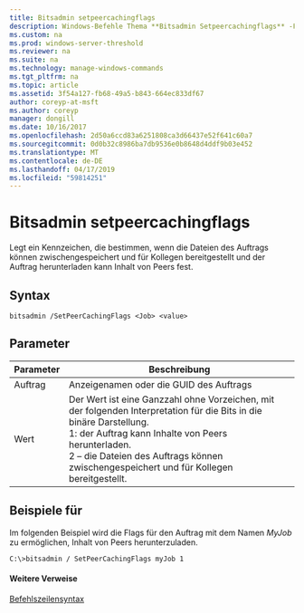 ```yaml
---
title: Bitsadmin setpeercachingflags
description: Windows-Befehle Thema **Bitsadmin Setpeercachingflags** -Flags, die bestimmen, wenn die Dateien des Auftrags können zwischengespeichert und für Kollegen bereitgestellt und der Auftrag von Peers herunterladen kann, legt sie fest.
ms.custom: na
ms.prod: windows-server-threshold
ms.reviewer: na
ms.suite: na
ms.technology: manage-windows-commands
ms.tgt_pltfrm: na
ms.topic: article
ms.assetid: 3f54a127-fb68-49a5-b843-664ec833df67
author: coreyp-at-msft
ms.author: coreyp
manager: dongill
ms.date: 10/16/2017
ms.openlocfilehash: 2d50a6ccd83a6251808ca3d66437e52f641c60a7
ms.sourcegitcommit: 0d0b32c8986ba7db9536e0b8648d4ddf9b03e452
ms.translationtype: MT
ms.contentlocale: de-DE
ms.lasthandoff: 04/17/2019
ms.locfileid: "59814251"
---
```

# <a name="bitsadmin-setpeercachingflags"></a>Bitsadmin setpeercachingflags



Legt ein Kennzeichen, die bestimmen, wenn die Dateien des Auftrags können zwischengespeichert und für Kollegen bereitgestellt und der Auftrag herunterladen kann Inhalt von Peers fest.

## <a name="syntax"></a>Syntax

```
bitsadmin /SetPeerCachingFlags <Job> <value> 
```

## <a name="parameters"></a>Parameter

|Parameter|Beschreibung|
|---------|-----------|
|Auftrag|Anzeigenamen oder die GUID des Auftrags|
|Wert|Der Wert ist eine Ganzzahl ohne Vorzeichen, mit der folgenden Interpretation für die Bits in die binäre Darstellung.</br>1: der Auftrag kann Inhalte von Peers herunterladen.</br>2 – die Dateien des Auftrags können zwischengespeichert und für Kollegen bereitgestellt.|

## <a name="BKMK_examples"></a>Beispiele für

Im folgenden Beispiel wird die Flags für den Auftrag mit dem Namen *MyJob* zu ermöglichen, Inhalt von Peers herunterzuladen.
```
C:\>bitsadmin / SetPeerCachingFlags myJob 1 
```

#### <a name="additional-references"></a>Weitere Verweise

[Befehlszeilensyntax](command-line-syntax-key.md)